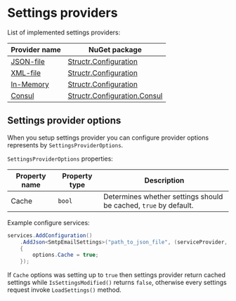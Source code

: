 # Settings providers

List of implemented settings providers:

| Provider name | NuGet package |
| --- | --- |
| [JSON-file](JsonSettingsProvider.md) | [Structr.Configuration](https://www.nuget.org/packages/Structr.Configuration/) |
| [XML-file](XmlSettingsProvider.md) | [Structr.Configuration](https://www.nuget.org/packages/Structr.Configuration/) |
| [In-Memory](InMemorySettingsProvider.md) | [Structr.Configuration](https://www.nuget.org/packages/Structr.Configuration/) |
| [Consul](ConsulSettingsProvider.md) | [Structr.Configuration.Consul](https://www.nuget.org/packages/Structr.Configuration.Consul/) |

## Settings provider options

When you setup settings provider you can configure provider options represents by `SettingsProviderOptions`.

`SettingsProviderOptions` properties:

| Property name | Property type | Description |
| --- | --- | --- |
| Cache | `bool` | Determines whether settings should be cached, `true` by default. |

Example configure services:

```csharp
services.AddConfiguration()
    .AddJson<SmtpEmailSettings>("path_to_json_file", (serviceProvider, options) =>
    {
        options.Cache = true;
    });
```

If `Cache` options was setting up to `true` then settings provider return cached settings while `IsSettingsModified()` returns `false`, otherwise every settings request invoke `LoadSettings()` method. 
